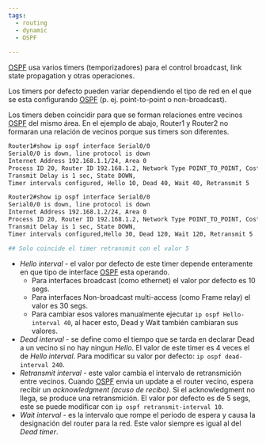 ```yaml
---
tags:
  - routing
  - dynamic
  - OSPF
  
---
```


[OSPF](OSPF.md) usa varios timers (temporizadores) para el control broadcast, link state propagation y otras operaciones. 

Los timers por defecto pueden variar dependiendo el tipo de red en el que se esta configurando [OSPF](OSPF.md) (p. ej. point-to-point o non-broadcast). 

Los timers deben coincidir para que se forman relaciones entre vecinos [OSPF](OSPF.md) del mismo área. En el ejemplo de abajo, Router1 y Router2 no formaran una relación de vecinos porque sus timers son diferentes.

``` bash
Router1#show ip ospf interface Serial0/0
Serial0/0 is down, line protocol is down
Internet Address 192.168.1.1/24, Area 0
Process ID 20, Router ID 192.168.1.2, Network Type POINT_TO_POINT, Cost: 64
Transmit Delay is 1 sec, State DOWN,
Timer intervals configured, Hello 10, Dead 40, Wait 40, Retransmit 5

Router2#show ip ospf interface Serial0/0
Serial0/0 is down, line protocol is down
Internet Address 192.168.1.2/24, Area 0
Process ID 20, Router ID 192.168.1.2, Network Type POINT_TO_POINT, Cost: 64
Transmit Delay is 1 sec, State DOWN,
Timer intervals configured,Hello 30, Dead 120, Wait 120, Retransmit 5

## Solo coincide el timer retransmit con el valor 5
```

- _Hello interval_ - el valor por defecto de este timer depende enteramente en que tipo de interface [OSPF](OSPF.md) esta operando. 
	- Para interfaces broadcast (como ethernet) el valor por defecto es 10 segs.
	- Para interfaces Non-broadcast multi-access (como Frame relay) el valor es 30 segs. 
	- Para cambiar esos valores manualmente ejecutar `ip ospf Hello-interval 40`, al hacer esto, Dead y Wait también cambiaran sus valores. 
- _Dead interval_ - se define como el tiempo que se tarda en declarar Dead a un vecino si no hay ningun _Hello_. El valor de este timer es 4 veces el de _Hello interval_. Para modificar su valor por defecto: `ip ospf dead-interval 240`. 
- _Retransmit interval_ - este valor cambia el intervalo de retransmición entre vecinos. Cuando [OSPF](OSPF.md) envia un update a el router vecino, espera recibir un _acknowledgment (acuso de recibo)_. Si el acknowledgment no llega, se produce una retransmición. El valor por defecto es de 5 segs, este se puede modificar con `ip ospf retransmit-interval 10`.
- _Wait interval_ - es la intervalo que rompe el periodo de espera y causa la designación del router para la red. Este valor siempre es igual al del _Dead timer_. 